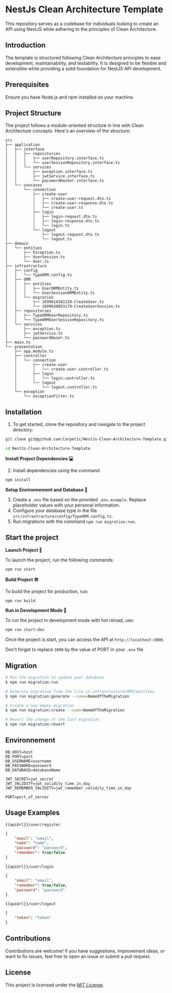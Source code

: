 # NestJs Clean Architecture Template

This repository serves as a codebase for individuals looking to create an API using NestJS while adhering to the principles of Clean Architecture.

## Introduction

The template is structured following Clean Architecture principles to ease development, maintainability, and testability. It is designed to be flexible and extensible while
providing a solid foundation for NestJS API development.

## Prerequisites

Ensure you have Node.js and npm installed on your machine.

## Project Structure

The project follows a module-oriented structure in line with Clean Architecture concepts. Here's an overview of the structure:

```
src
├── application
│   ├── interface
│   │   ├── repositories
│   │   │   ├── userRepository.interface.ts
│   │   │   └── userSessionRepository.interface.ts
│   │   └── services
│   │       ├── exception.interface.ts
│   │       ├── jwtService.interface.ts
│   │       └── passwordHasher.interface.ts
│   └── usecases
│       └── connection
│           ├── create-user
│           │   ├── create-user-request.dto.ts
│           │   ├── create-user-response.dto.ts
│           │   └── create-user.ts
│           ├── login
│           │   ├── login-request.dto.ts
│           │   ├── login-response.dto.ts
│           │   └── login.ts
│           └── logout
│               ├── logout-request.dto.ts
│               └── logout.ts
├── domain
│   └── entities
│       ├── Exception.ts
│       ├── UserSession.ts
│       └── User.ts
├── infrastructure
│   ├── config
│   │   └── TypeORM.config.ts
│   ├── ORM
│   │   ├── entities
│   │   │   ├── UserORMEntity.ts
│   │   │   └── UserSessionORMEntity.ts
│   │   └── migration
│   │       ├── 1699614182228-CreateUser.ts
│   │       └── 1699630053179-CreateUserSession.ts
│   ├── repositories
│   │   ├── TypeORMUserRepository.ts
│   │   └── TypeORMUserSessionRepository.ts
│   └── services
│       ├── exception.ts
│       ├── jwtService.ts
│       └── passwordHaser.ts
├── main.ts
└── presentation
    ├── app.module.ts
    ├── controller
    │   └── connection
    │       ├── create-user
    │       │   └── create-user.controller.ts
    │       ├── login
    │       │   └── login.controller.ts
    │       └── logout
    │           └── logout.controller.ts
    └── exception
        └── exceptionFilter.ts
```

## Installation

1. To get started, clone the repository and navigate to the project directory:

```bash
git clone git@github.com:Carpetic/NestJs-Clean-Architecture-Template.git

cd NestJs-Clean-Architecture-Template
```

**Install Project Dependencies 💻**

2. Install dependencies using the command

```bash
npm install
```

**Setup Environnement and Database 📝**

3. Create a `.env` file based on the provided `.env.example`. Replace placeholder values with your personal information.
4. Configure your database type in the file `src/infrastructure/config/TypeORM.config.ts`.
5. Run migrations with the command `npm run migration:run`.

## Start the project

**Launch Project 🚀**

To launch the project, run the following commands:

```bash
npm run start
```

**Build Project 🛠️**

To build the project for production, run:

```bash
npm run build
```

**Run in Development Mode 🔄**

To run the project in development mode with hot reload, use:

```bash
npm run start:dev
```

Once the project is start, you can access the API at `http://localhost:3000`.

Don't forget to replace `3000` by the value of PORT in your `.env` file

## Migration

```bash
# Run the migration to update your database
$ npm run migration:run

# Generate migration from the file in infrastructure/ORM/entities
$ npm run migration:generate --name=NameOfTheMigration

# Create a new empty migration
$ npm run migration:create --name=NameOfTheMigration

# Revert the change of the last migration
$ npm run migration:revert
```

## Environnement

```env
DB_HOST=host
DB_PORT=port
DB_USERNAME=username
DB_PASSWORD=password
DB_DATABASE=databaseName

JWT_SECRET=jwt_secret
JWT_VALIDITY=jwt_validity_time_in_day
JWT_REMEMBER_VALIDITY=jwt_remember_validity_time_in_day

PORT=port_of_server
```

## Usage Examples

`{{apiUrl}}/user/register`
```json
{
    "email": "email",
    "name": "name",
    "password": "password",
    "remember": true/false
}
```

`{{apiUrl}}/user/login`
```json
{
    "email": "email",
    "remember": true/false,
    "password": "password"
}
```

`{{apiUrl}}/user/logout`
```json
{
    "token": "token"
}
```

## Contributions

Contributions are welcome! If you have suggestions, improvement ideas, or want to fix issues, feel free to open an issue or submit a pull request.

## License

This project is licensed under the [MIT License](LICENSE).
